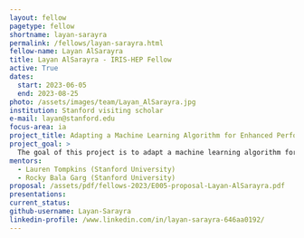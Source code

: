```yaml
---
layout: fellow
pagetype: fellow
shortname: layan-sarayra
permalink: /fellows/layan-sarayra.html
fellow-name: Layan AlSarayra
title: Layan AlSarayra - IRIS-HEP Fellow
active: True
dates:
  start: 2023-06-05
  end: 2023-08-25
photo: /assets/images/team/Layan_AlSarayra.jpg
institution: Stanford visiting scholar
e-mail: layan@stanford.edu
focus-area: ia
project_title: Adapting a Machine Learning Algorithm for Enhanced Performance in ACTS
project_goal: >
  The goal of this project is to adapt a machine learning algorithm for primary vertex identification within the ACTS framework. The primary vertex identification is a crucial step in High Energy Physics research, as it provides important information about particle trajectories and interactions. By enhancing the efficiency and accuracy of this identification process through machine learning, the project aims to improve the quality of data analysis and interpretation in HEP. The project involves generating Kernel Density Estimation (KDE) code and processing the output using the UNet/UNet++ Neural Network. The performance of the adapted algorithm will be evaluated, and the developed code and documentation will be made available for future contributions hoping to impact broader scientific fields that require tracking and vertex reconstruction beyond HEP.
mentors:
  - Lauren Tompkins (Stanford University)
  - Rocky Bala Garg (Stanford University)
proposal: /assets/pdf/fellows-2023/E005-proposal-Layan-AlSarayra.pdf
presentations:
current_status:
github-username: Layan-Sarayra
linkedin-profile: /www.linkedin.com/in/layan-sarayra-646aa0192/
---
```

